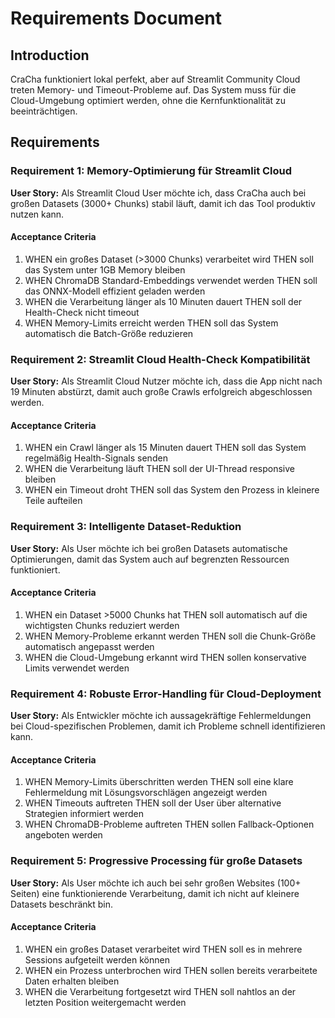 # Requirements Document

## Introduction

CraCha funktioniert lokal perfekt, aber auf Streamlit Community Cloud treten Memory- und Timeout-Probleme auf. Das System muss für die Cloud-Umgebung optimiert werden, ohne die Kernfunktionalität zu beeinträchtigen.

## Requirements

### Requirement 1: Memory-Optimierung für Streamlit Cloud

**User Story:** Als Streamlit Cloud User möchte ich, dass CraCha auch bei großen Datasets (3000+ Chunks) stabil läuft, damit ich das Tool produktiv nutzen kann.

#### Acceptance Criteria

1. WHEN ein großes Dataset (>3000 Chunks) verarbeitet wird THEN soll das System unter 1GB Memory bleiben
2. WHEN ChromaDB Standard-Embeddings verwendet werden THEN soll das ONNX-Modell effizient geladen werden
3. WHEN die Verarbeitung länger als 10 Minuten dauert THEN soll der Health-Check nicht timeout
4. WHEN Memory-Limits erreicht werden THEN soll das System automatisch die Batch-Größe reduzieren

### Requirement 2: Streamlit Cloud Health-Check Kompatibilität

**User Story:** Als Streamlit Cloud Nutzer möchte ich, dass die App nicht nach 19 Minuten abstürzt, damit auch große Crawls erfolgreich abgeschlossen werden.

#### Acceptance Criteria

1. WHEN ein Crawl länger als 15 Minuten dauert THEN soll das System regelmäßig Health-Signals senden
2. WHEN die Verarbeitung läuft THEN soll der UI-Thread responsive bleiben
3. WHEN ein Timeout droht THEN soll das System den Prozess in kleinere Teile aufteilen

### Requirement 3: Intelligente Dataset-Reduktion

**User Story:** Als User möchte ich bei großen Datasets automatische Optimierungen, damit das System auch auf begrenzten Ressourcen funktioniert.

#### Acceptance Criteria

1. WHEN ein Dataset >5000 Chunks hat THEN soll automatisch auf die wichtigsten Chunks reduziert werden
2. WHEN Memory-Probleme erkannt werden THEN soll die Chunk-Größe automatisch angepasst werden
3. WHEN die Cloud-Umgebung erkannt wird THEN sollen konservative Limits verwendet werden

### Requirement 4: Robuste Error-Handling für Cloud-Deployment

**User Story:** Als Entwickler möchte ich aussagekräftige Fehlermeldungen bei Cloud-spezifischen Problemen, damit ich Probleme schnell identifizieren kann.

#### Acceptance Criteria

1. WHEN Memory-Limits überschritten werden THEN soll eine klare Fehlermeldung mit Lösungsvorschlägen angezeigt werden
2. WHEN Timeouts auftreten THEN soll der User über alternative Strategien informiert werden
3. WHEN ChromaDB-Probleme auftreten THEN sollen Fallback-Optionen angeboten werden

### Requirement 5: Progressive Processing für große Datasets

**User Story:** Als User möchte ich auch bei sehr großen Websites (100+ Seiten) eine funktionierende Verarbeitung, damit ich nicht auf kleinere Datasets beschränkt bin.

#### Acceptance Criteria

1. WHEN ein großes Dataset verarbeitet wird THEN soll es in mehrere Sessions aufgeteilt werden können
2. WHEN ein Prozess unterbrochen wird THEN sollen bereits verarbeitete Daten erhalten bleiben
3. WHEN die Verarbeitung fortgesetzt wird THEN soll nahtlos an der letzten Position weitergemacht werden